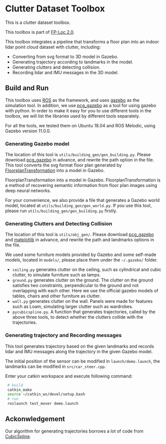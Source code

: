 # Clutter Dataset Toolbox

This is a clutter dataset toolbox. 

This toolbox is part of [FP-Loc 2.0](https://fplocextension.github.io). 

This toolbox integrates a pipeline that transforms a floor plan into an indoor lidar point cloud dataset with clutter, including: 
- Converting from svg format to 3D model in Gazebo.
- Generating trajectory according to landmarks in the model.
- Generating clutters and detecting collision.
- Recording lidar and IMU messages in the 3D model.

## Build and Run
This toolbox uses [ROS](https://www.ros.org/) as the framework, and uses [gazebo](https://classic.gazebosim.org/) as the simulation tool. In addition, we use [pcg_gazebo](https://github.com/boschresearch/pcg_gazebo) as a tool for using gazebo with python. In order to make it easy for you to use different tools in the toolbox, we will list the libraries used by different tools separately.

For all the tools, we tested them on Ubuntu 18.04 and ROS Melodic, using Gazebo version 11.0.0. 

### Generating Gazebo model
The location of this tool is `utils/building_gen/gen_building.py`. Please download [pcg_gazebo](https://github.com/boschresearch/pcg_gazebo) in advance, and rewrite the path option in the file. This tool converts the svg format floor plan generated by [FloorplanTransformation](https://github.com/art-programmer/FloorplanTransformation) into a model in Gazebo.

FloorplanTransformation into a model in Gazebo. FloorplanTransformation is a method of recovering semantic information from floor plan images using deep neural networks.

For your convenience, we also provide a file that generates a Gazebo world model, located at `utils/building_gen/gen_world.py`. If you use this tool, please run `utils/building_gen/gen_building.py` firstly.

### Generating Clutters and Detecting Collision
The location of this tool is `utils/obj_gen/`. Please download [pcg_gazebo](https://github.com/boschresearch/pcg_gazebo) and [matplotlib](https://matplotlib.org/) in advance, and rewrite the path and landmarks options in the file. 

We used some furniture models provided by Gazebo and some self-made models, located in `models/`, please place them under the `~/.gazebo/` folder.

- `ceiling.py` generates clutter on the ceiling, such as cylindrical and cubic clutter, to simulate furniture such as lamps.
- `ground.py` generates clutter on the ground. The clutter on the ground satisfies two constraints, perpendicular to the ground and not overlapping with each other. Here we use the official gazebo models of tables, chairs and other furniture as clutter.
- `wall.py` generates clutter on the wall. Panels were made for features such as Loam, simulating larger clutter such as wardrobes.
- `pycubicspline.py`. A function that generates trajectories, called by the above three tools, to detect whether the clutters collide with the trajectories.

### Generating trajectory and Recording messages
This tool generates trajectory based on the given landmarks and records lidar and IMU messages along the trajectory in the given Gazebo model. 

The initial position of the sensor can be modified in `launch/demo.launch`, the landmarks can be modified in `src/car_steer.cpp`.

Enter your catkin workspace and execute following command:
```sh
 # build
 catkin_make
 source ~/catkin_ws/devel/setup.bash
 # run
 roslaunch test_mover demo.launch
```

## Ackonwledgement
Our algorithm for generating trajectories borrows a lot of code from [CubicSpline](https://github.com/AtsushiSakai/CubicSpline).

